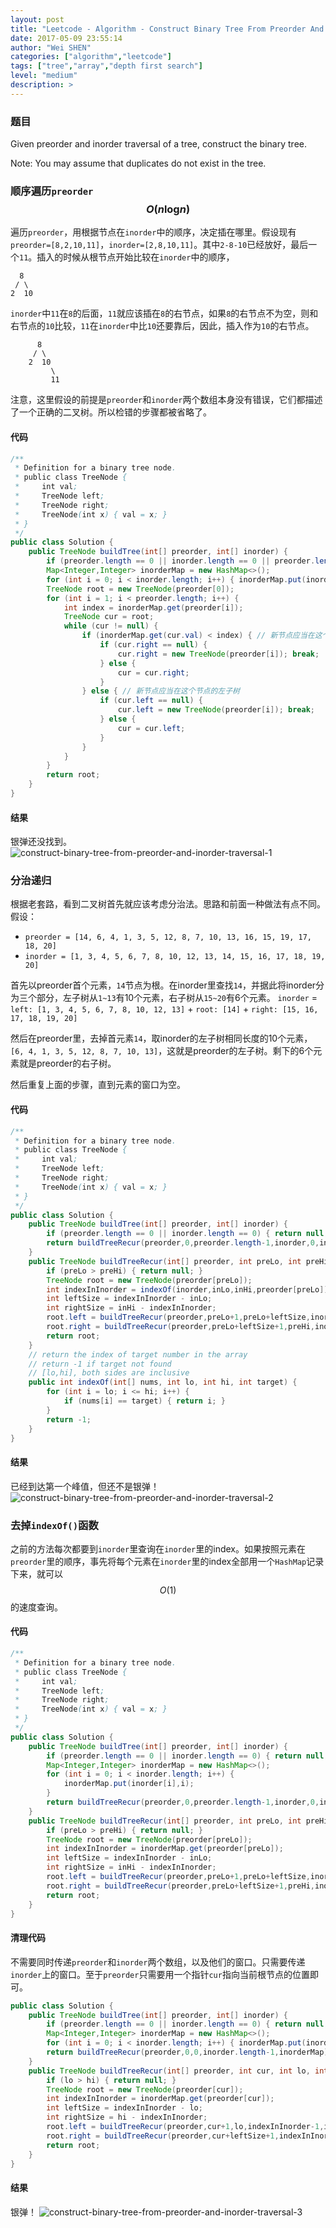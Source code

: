 ```yaml
---
layout: post
title: "Leetcode - Algorithm - Construct Binary Tree From Preorder And Inorder Traversal"
date: 2017-05-09 23:55:14
author: "Wei SHEN"
categories: ["algorithm","leetcode"]
tags: ["tree","array","depth first search"]
level: "medium"
description: >
---
```


### 题目
Given preorder and inorder traversal of a tree, construct the binary tree.

Note:
You may assume that duplicates do not exist in the tree.

### 顺序遍历`preorder` $$O(n\log_{}{n})$$
遍历`preorder`，用根据节点在`inorder`中的顺序，决定插在哪里。假设现有`preorder=[8,2,10,11]`，`inorder=[2,8,10,11]`。其中`2-8-10`已经放好，最后一个`11`。插入的时候从根节点开始比较在`inorder`中的顺序，
```
  8
 / \
2  10
```
`inorder`中`11`在`8`的后面，`11`就应该插在`8`的右节点，如果`8`的右节点不为空，则和右节点的`10`比较，`11`在`inorder`中比`10`还要靠后，因此，插入作为`10`的右节点。
```
      8
     / \
    2  10
         \
         11
```

注意，这里假设的前提是`preorder`和`inorder`两个数组本身没有错误，它们都描述了一个正确的二叉树。所以检错的步骤都被省略了。

#### 代码
```java
/**
 * Definition for a binary tree node.
 * public class TreeNode {
 *     int val;
 *     TreeNode left;
 *     TreeNode right;
 *     TreeNode(int x) { val = x; }
 * }
 */
public class Solution {
    public TreeNode buildTree(int[] preorder, int[] inorder) {
        if (preorder.length == 0 || inorder.length == 0 || preorder.length != inorder.length) { return null; }
        Map<Integer,Integer> inorderMap = new HashMap<>();
        for (int i = 0; i < inorder.length; i++) { inorderMap.put(inorder[i],i); }
        TreeNode root = new TreeNode(preorder[0]);
        for (int i = 1; i < preorder.length; i++) {
            int index = inorderMap.get(preorder[i]);
            TreeNode cur = root;
            while (cur != null) {
                if (inorderMap.get(cur.val) < index) { // 新节点应当在这个节点的右子树
                    if (cur.right == null) {
                        cur.right = new TreeNode(preorder[i]); break;
                    } else {
                        cur = cur.right;
                    }
                } else { // 新节点应当在这个节点的左子树
                    if (cur.left == null) {
                        cur.left = new TreeNode(preorder[i]); break;
                    } else {
                        cur = cur.left;
                    }
                }
            }
        }
        return root;
    }
}
```

#### 结果
银弹还没找到。
![construct-binary-tree-from-preorder-and-inorder-traversal-1](/images/leetcode/construct-binary-tree-from-preorder-and-inorder-traversal-1.png)


### 分治递归
根据老套路，看到二叉树首先就应该考虑分治法。思路和前面一种做法有点不同。假设：
* `preorder = [14, 6, 4, 1, 3, 5, 12, 8, 7, 10, 13, 16, 15, 19, 17, 18, 20]`
* `inorder = [1, 3, 4, 5, 6, 7, 8, 10, 12, 13, 14, 15, 16, 17, 18, 19, 20]`

首先以preorder首个元素，`14`节点为根。在inorder里查找`14`，并据此将inorder分为三个部分，左子树从`1~13`有10个元素，右子树从`15~20`有6个元素。
`inorder` = `left: [1, 3, 4, 5, 6, 7, 8, 10, 12, 13]` + `root: [14]` + `right: [15, 16, 17, 18, 19, 20]`

然后在preorder里，去掉首元素`14`，取inorder的左子树相同长度的10个元素，`[6, 4, 1, 3, 5, 12, 8, 7, 10, 13]`，这就是preorder的左子树。剩下的6个元素就是preorder的右子树。

然后重复上面的步骤，直到元素的窗口为空。

#### 代码
```java
/**
 * Definition for a binary tree node.
 * public class TreeNode {
 *     int val;
 *     TreeNode left;
 *     TreeNode right;
 *     TreeNode(int x) { val = x; }
 * }
 */
public class Solution {
    public TreeNode buildTree(int[] preorder, int[] inorder) {
        if (preorder.length == 0 || inorder.length == 0) { return null; }
        return buildTreeRecur(preorder,0,preorder.length-1,inorder,0,inorder.length-1);
    }
    public TreeNode buildTreeRecur(int[] preorder, int preLo, int preHi, int[] inorder, int inLo, int inHi) {
        if (preLo > preHi) { return null; }
        TreeNode root = new TreeNode(preorder[preLo]);
        int indexInInorder = indexOf(inorder,inLo,inHi,preorder[preLo]);
        int leftSize = indexInInorder - inLo;
        int rightSize = inHi - indexInInorder;
        root.left = buildTreeRecur(preorder,preLo+1,preLo+leftSize,inorder,inLo,indexInInorder-1);
        root.right = buildTreeRecur(preorder,preLo+leftSize+1,preHi,inorder,indexInInorder+1,inHi);
        return root;
    }
    // return the index of target number in the array
    // return -1 if target not found
    // [lo,hi], both sides are inclusive
    public int indexOf(int[] nums, int lo, int hi, int target) {
        for (int i = lo; i <= hi; i++) {
            if (nums[i] == target) { return i; }
        }
        return -1;
    }
}
```

#### 结果
已经到达第一个峰值，但还不是银弹！
![construct-binary-tree-from-preorder-and-inorder-traversal-2](/images/leetcode/construct-binary-tree-from-preorder-and-inorder-traversal-2.png)


### 去掉`indexOf()`函数
之前的方法每次都要到`inorder`里查询在`inorder`里的index。如果按照元素在`preorder`里的顺序，事先将每个元素在`inorder`里的index全部用一个`HashMap`记录下来，就可以$$O(1)$$的速度查询。

#### 代码
```java
/**
 * Definition for a binary tree node.
 * public class TreeNode {
 *     int val;
 *     TreeNode left;
 *     TreeNode right;
 *     TreeNode(int x) { val = x; }
 * }
 */
public class Solution {
    public TreeNode buildTree(int[] preorder, int[] inorder) {
        if (preorder.length == 0 || inorder.length == 0) { return null; }
        Map<Integer,Integer> inorderMap = new HashMap<>();
        for (int i = 0; i < inorder.length; i++) {
            inorderMap.put(inorder[i],i);
        }
        return buildTreeRecur(preorder,0,preorder.length-1,inorder,0,inorder.length-1,inorderMap);
    }
    public TreeNode buildTreeRecur(int[] preorder, int preLo, int preHi, int[] inorder, int inLo, int inHi, Map<Integer,Integer> inorderMap) {
        if (preLo > preHi) { return null; }
        TreeNode root = new TreeNode(preorder[preLo]);
        int indexInInorder = inorderMap.get(preorder[preLo]);
        int leftSize = indexInInorder - inLo;
        int rightSize = inHi - indexInInorder;
        root.left = buildTreeRecur(preorder,preLo+1,preLo+leftSize,inorder,inLo,indexInInorder-1,inorderMap);
        root.right = buildTreeRecur(preorder,preLo+leftSize+1,preHi,inorder,indexInInorder+1,inHi,inorderMap);
        return root;
    }
}
```

#### 清理代码
不需要同时传递`preorder`和`inorder`两个数组，以及他们的窗口。只需要传递`inorder`上的窗口。至于`preorder`只需要用一个指针`cur`指向当前根节点的位置即可。
```java
public class Solution {
    public TreeNode buildTree(int[] preorder, int[] inorder) {
        if (preorder.length == 0 || inorder.length == 0) { return null; }
        Map<Integer,Integer> inorderMap = new HashMap<>();
        for (int i = 0; i < inorder.length; i++) { inorderMap.put(inorder[i],i); }
        return buildTreeRecur(preorder,0,0,inorder.length-1,inorderMap);
    }
    public TreeNode buildTreeRecur(int[] preorder, int cur, int lo, int hi, Map<Integer,Integer> inorderMap) {
        if (lo > hi) { return null; }
        TreeNode root = new TreeNode(preorder[cur]);
        int indexInInorder = inorderMap.get(preorder[cur]);
        int leftSize = indexInInorder - lo;
        int rightSize = hi - indexInInorder;
        root.left = buildTreeRecur(preorder,cur+1,lo,indexInInorder-1,inorderMap);
        root.right = buildTreeRecur(preorder,cur+leftSize+1,indexInInorder+1,hi,inorderMap);
        return root;
    }
}
```

#### 结果
银弹！
![construct-binary-tree-from-preorder-and-inorder-traversal-3](/images/leetcode/construct-binary-tree-from-preorder-and-inorder-traversal-3.png)
